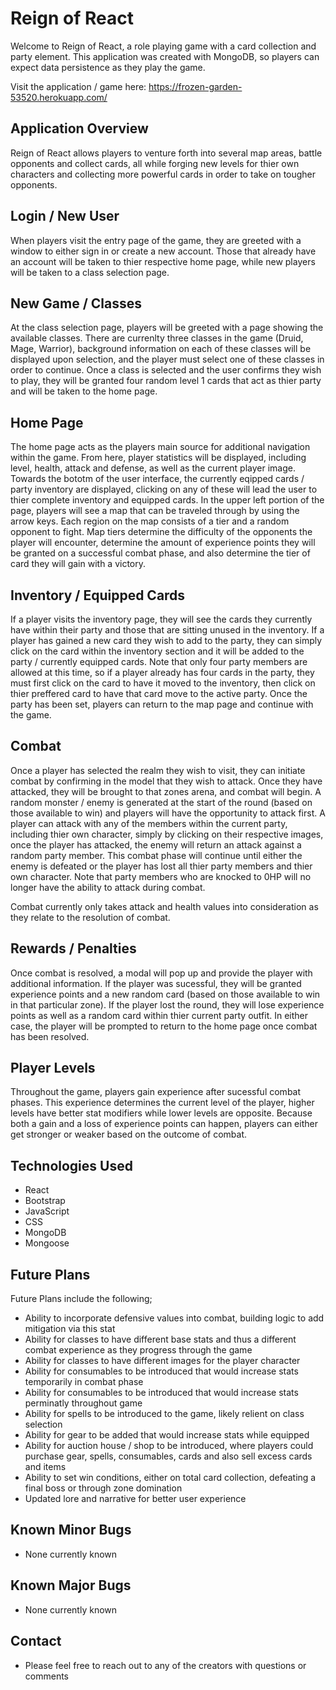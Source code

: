 # Reign of React
Welcome to Reign of React, a role playing game with a card collection and party element. This application was created with MongoDB, so players can expect data persistence as they play the game.

Visit the application / game here: https://frozen-garden-53520.herokuapp.com/ 

## Application Overview
Reign of React allows players to venture forth into several map areas, battle opponents and collect cards, all while forging new levels for thier own characters and collecting more powerful cards in order to take on tougher opponents.

## Login / New User
When players visit the entry page of the game, they are greeted with a window to either sign in or create a new account. Those that already have an account will be taken to thier respective home page, while new players will be taken to a class selection page. 

## New Game / Classes
At the class selection page, players will be greeted with a page showing the available classes. There are currenlty three classes in the game (Druid, Mage, Warrior), background information on each of these classes will be displayed upon selection, and the player must select one of these classes in order to continue. Once a class is selected and the user confirms they wish to play, they will be granted four random level 1 cards that act as thier party and will be taken to the home page.

## Home Page
The home page acts as the players main source for additional navigation within the game. From here, player statistics will be displayed, including level, health, attack and defense, as well as the current player image. Towards the bototm of the user interface, the currently eqipped cards / party inventory are displayed, clicking on any of these will lead the user to thier complete inventory and equipped cards. In the upper left portion of the page, players will see a map that can be traveled through by using the arrow keys. Each region on the map consists of a tier and a random opponent to fight. Map tiers determine the difficulty of the opponents the player will encounter, determine the amount of experience points they will be granted on a successful combat phase, and also determine the tier of card they will gain with a victory.

## Inventory / Equipped Cards
If a player visits the inventory page, they will see the cards they currently have within their party and those that are sitting unused in the inventory. If a player has gained a new card they wish to add to the party, they can simply click on the card within the inventory section and it will be added to the party / currently equipped cards. Note that only four party members are allowed at this time, so if a player already has four cards in the party, they must first click on the card to have it moved to the inventory, then click on thier preffered card to have that card move to the active party. Once the party has been set, players can return to the map page and continue with the game.

## Combat
Once a player has selected the realm they wish to visit, they can initiate combat by confirming in the model that they wish to attack. Once they have attacked, they will be brought to that zones arena, and combat will begin. A random monster / enemy is generated at the start of the round (based on those available to win) and players will have the opportunity to attack first. A player can attack with any of the members within the current party, including thier own character, simply by clicking on their respective images, once the player has attacked, the enemy will return an attack against a random party member. This combat phase will continue until either the enemy is defeated or the player has lost all thier party members and thier own character. Note that party members who are knocked to 0HP will no longer have the ability to attack during combat. 

Combat currently only takes attack and health values into consideration as they relate to the resolution of combat.

## Rewards / Penalties
Once combat is resolved, a modal will pop up and provide the player with additional information. If the player was sucessful, they will be granted experience points and a new random card (based on those available to win in that particular zone). If the player lost the round, they will lose experience points as well as a random card within thier current party outfit. In either case, the player will be prompted to return to the home page once combat has been resolved.

## Player Levels
Throughout the game, players gain experience after sucessful combat phases. This experience determines the current level of the player, higher levels have better stat modifiers while lower levels are opposite. Because both a gain and a loss of experience points can happen, players can either get stronger or weaker based on the outcome of combat.

## Technologies Used
- React
- Bootstrap
- JavaScript
- CSS
- MongoDB
- Mongoose

## Future Plans
Future Plans include the following;
- Ability to incorporate defensive values into combat, building logic to add mitigation via this stat
- Ability for classes to have different base stats and thus a different combat experience as they progress through the game
- Ability for classes to have different images for the player character
- Ability for consumables to be introduced that would increase stats temporarily in combat phase
- Ability for consumables to be introduced that would increase stats perminatly throughout game
- Ability for spells to be introduced to the game, likely relient on class selection
- Ability for gear to be added that would increase stats while equipped
- Ability for auction house / shop to be introduced, where players could purchase gear, spells, consumables, cards and also sell excess cards and items
- Ability to set win conditions, either on total card collection, defeating a final boss or through zone domination
- Updated lore and narrative for better user experience

## Known Minor Bugs
- None currently known

## Known Major Bugs
- None currently known

## Contact
- Please feel free to reach out to any of the creators with questions or comments